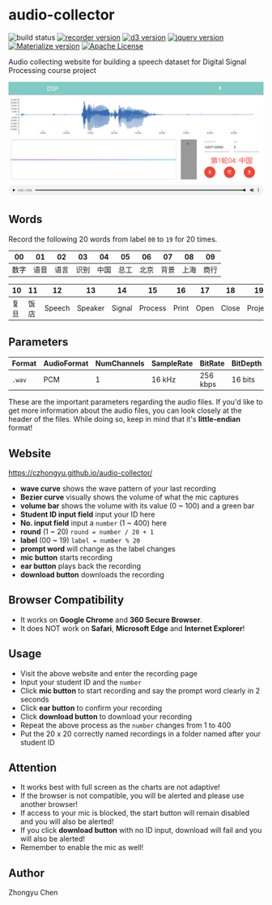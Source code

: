 # audio-collector

![build status](https://img.shields.io/badge/build-passing-green.svg)
[![recorder version](https://img.shields.io/badge/recorder-unknown-yellow.svg)](https://github.com/xiangyuecn/Recorder)
[![d3 version](https://img.shields.io/badge/d3-5.7.0-yellow.svg)](https://d3js.org)
[![jquery version](https://img.shields.io/badge/jquery-3.3.1-yellow.svg)](https://jquery.com/)
[![Materialize version](https://img.shields.io/badge/Materialize-1.0.0-yellow.svg)](https://materializecss.com/)
[![Apache License](https://img.shields.io/badge/license-Apache2.0-blue.svg)](http://www.apache.org/licenses/)

Audio collecting website for building a speech dataset for Digital Signal Processing course project

![screen shot](static/image/record.png)

## Words

Record the following 20 words from label `00` to `19` for 20 times.

|  00    |   01  |    02  |   03  |    04    |    05 |   06   |  07   |    08  |    09    |
| ------ | ------ | ------ | ------- | ------- |------ | ------ | ------ | ------- | ------- |
| 数字    | 语音   | 语言   | 识别     | 中国    | 总工    | 北京   | 背景   | 上海     | 商行    |

|  10    |   11  |    12  |   13  |    14    |    15 |   16   |  17   |    18  |    19    |
| ------ | ------ | ------ | ------- | ------- |------ | ------ | ------ | ------- | ------- |
| 复旦    | 饭店   | Speech | Speaker | Signal  |Process | Print | Open   | Close   | Project |

## Parameters

| Format | AudioFormat | NumChannels  | SampleRate | BitRate | BitDepth |length |
| ------ | ------ | ------ | ------- | ------- | ------- | ------- |
| `.wav` | PCM | 1 | 16 kHz | 256 kbps | 16 bits | ~2 s |

These are the important parameters regarding the audio files. 
If you'd like to get more information about the audio files, 
you can look closely at the header of the files.
While doing so, keep in mind that it's __little-endian__ format!

## Website

https://czhongyu.github.io/audio-collector/

* __wave curve__ shows the wave pattern of your last recording
* __Bezier curve__ visually shows the volume of what the mic captures
* __volume bar__ shows the volume with its value (0 ~ 100) and a green bar
* __Student ID input field__ input your ID here
* __No. input field__ input a `number` (1 ~ 400) here
* __round__ (1 ~ 20) `round = number / 20 + 1`
* __label__ (00 ~ 19) `label = number % 20`
* __prompt word__ will change as the label changes
* __mic button__ starts recording
* __ear button__ plays back the recording
* __download button__ downloads the recording

## Browser Compatibility

* It works on __Google Chrome__ and __360 Secure Browser__.
* It does NOT work on __Safari__, __Microsoft Edge__ and __Internet Explorer__!

## Usage

* Visit the above website and enter the recording page
* Input your student ID and the `number`
* Click __mic button__ to start recording and say the prompt word clearly in 2 seconds
* Click __ear button__ to confirm your recording
* Click __download button__ to download your recording 
* Repeat the above process as the `number` changes from 1 to 400 
* Put the 20 x 20 correctly named recordings in a folder named after your student ID

## Attention

* It works best with full screen as the charts are not adaptive!
* If the browser is not compatible, you will be alerted and please use another browser!
* If access to your mic is blocked, the start button will remain disabled and you will also be alerted!
* If you click __download button__ with no ID input, download will fail and you will also be alerted!
* Remember to enable the mic as well!

## Author

Zhongyu Chen

